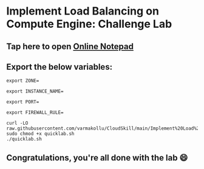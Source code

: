 # Implement Load Balancing on Compute Engine: Challenge Lab

## Tap here to open [Online Notepad](https://www.rapidtables.com/tools/notepad.html#)

## Export the below variables:
```
export ZONE=

export INSTANCE_NAME=

export PORT=

export FIREWALL_RULE=
```

```
curl -LO raw.githubusercontent.com/varmakollu/CloudSkill/main/Implement%20Load%20Balancing%20on%20Compute%20Engine%3A%20Challenge%20Lab/quicklab.sh
sudo chmod +x quicklab.sh
./quicklab.sh
```

## Congratulations, you're all done with the lab 😄
